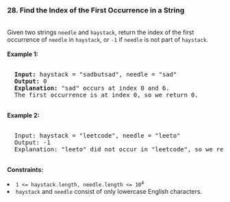 <h3>28. Find the Index of the First Occurrence in a String</h3>
<br>
Given two strings <code>needle</code> and <code>haystack</code>, return the index of the first occurrence of <code>needle</code> in <code>haystack</code>, or <code>-1</code> if <code>needle</code> is not part of <code>haystack</code>.<br>
<br>
<b>Example 1:</b><br>
<br>
<pre>
  <strong>Input:</strong> haystack = "sadbutsad", needle = "sad"
  <strong>Output:</strong> 0
  <strong>Explanation:</strong> "sad" occurs at index 0 and 6.
  The first occurrence is at index 0, so we return 0.
</pre>
<br>
<b>Example 2:</b><br>
<br>
<pre>
  Input: haystack = "leetcode", needle = "leeto"
  Output: -1
  Explanation: "leeto" did not occur in "leetcode", so we return -1.
</pre>
<br>
<b>Constraints:</b><br>
<br>
<li><code>1 <= haystack.length, needle.length <= 10<sup>4</sup></code></li>
<li><code>haystack</code> and <code>needle</code> consist of only lowercase English characters.</li>
